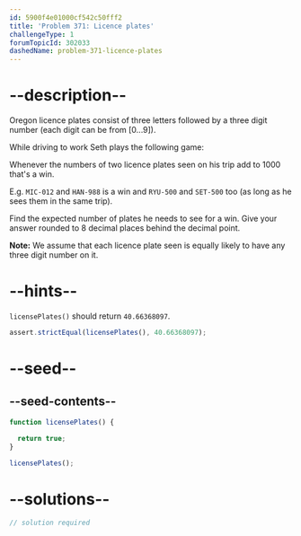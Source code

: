 ```yaml
---
id: 5900f4e01000cf542c50fff2
title: 'Problem 371: Licence plates'
challengeType: 1
forumTopicId: 302033
dashedName: problem-371-licence-plates
---
```


# --description--

Oregon licence plates consist of three letters followed by a three digit number (each digit can be from [0...9]).

While driving to work Seth plays the following game:

Whenever the numbers of two licence plates seen on his trip add to 1000 that's a win.

E.g. `MIC-012` and `HAN-988` is a win and `RYU-500` and `SET-500` too (as long as he sees them in the same trip).

Find the expected number of plates he needs to see for a win. Give your answer rounded to 8 decimal places behind the decimal point.

**Note:** We assume that each licence plate seen is equally likely to have any three digit number on it.

# --hints--

`licensePlates()` should return `40.66368097`.

```js
assert.strictEqual(licensePlates(), 40.66368097);
```

# --seed--

## --seed-contents--

```js
function licensePlates() {

  return true;
}

licensePlates();
```

# --solutions--

```js
// solution required
```
